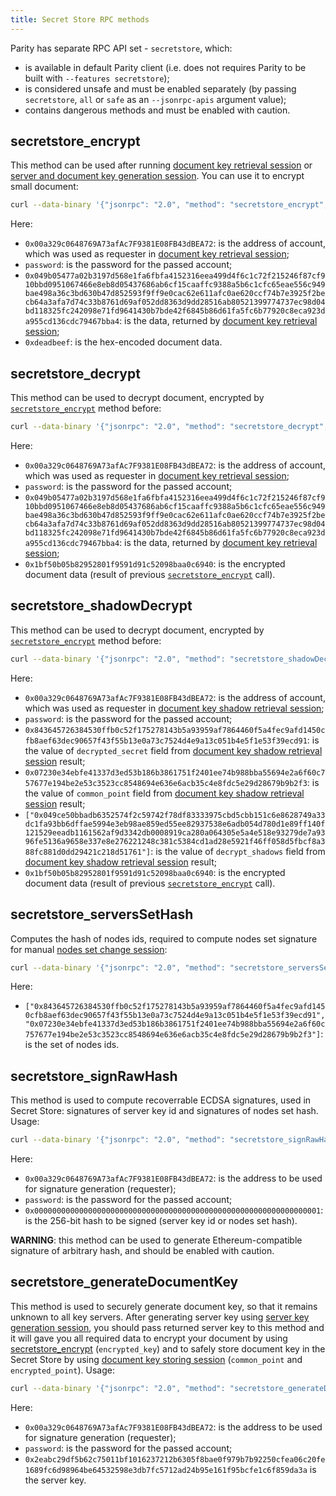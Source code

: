 ```yaml
---
title: Secret Store RPC methods
---
```

Parity has separate RPC API set - `secretstore`, which:
- is available in default Parity client (i.e. does not requires Parity to be built with `--features secretstore`);
- is considered unsafe and must be enabled separately (by passing `secretstore`, `all` or `safe` as an `--jsonrpc-apis` argument value);
- contains dangerous methods and must be enabled with caution.

## secretstore_encrypt
This method can be used after running [document key retrieval session](Secret-Store.md#document-key-retrieval-session) or [server and document key generation session](Secret-Store.md#server-and-document-key-generation-session). You can use it to encrypt small document:
```bash
curl --data-binary '{"jsonrpc": "2.0", "method": "secretstore_encrypt", "params": ["0x00a329c0648769A73afAc7F9381E08FB43dBEA72", "password", "0x049b05477a02b3197d568e1fa6fbfa4152316eea499d4f6c1c72f215246f87cf910bbd0951067466e8eb8d05437686ab6cf15caaffc9388a5b6c1cfc65eae556c949bae498a36c3bd630b47d852593f9ff9e0cac62e611afc0ae620ccf74b7e3925f2becb64a3afa7d74c33b8761d69af052dd8363d9dd28516ab80521399774737ec98d04bd118325fc242098e71fd9641430b7bde42f6845b86d61fa5fc6b77920c8eca923da955cd136cdc79467bba4", "0xdeadbeef"], "id":1 }' -H 'content-type: application/json' http://127.0.0.1:8545/
```

Here:
- `0x00a329c0648769A73afAc7F9381E08FB43dBEA72`: is the address of account, which was used as requester in [document key retrieval session](Secret-Store.md#document-key-retrieval-session);
- `password`: is the password for the passed account;
- `0x049b05477a02b3197d568e1fa6fbfa4152316eea499d4f6c1c72f215246f87cf910bbd0951067466e8eb8d05437686ab6cf15caaffc9388a5b6c1cfc65eae556c949bae498a36c3bd630b47d852593f9ff9e0cac62e611afc0ae620ccf74b7e3925f2becb64a3afa7d74c33b8761d69af052dd8363d9dd28516ab80521399774737ec98d04bd118325fc242098e71fd9641430b7bde42f6845b86d61fa5fc6b77920c8eca923da955cd136cdc79467bba4`: is the data, returned by [document key retrieval session](Secret-Store.md#document-key-retrieval-session);
- `0xdeadbeef`: is the hex-encoded document data.

## secretstore_decrypt
This method can be used to decrypt document, encrypted by [`secretstore_encrypt`](#secretstore_encrypt) method before:
```bash
curl --data-binary '{"jsonrpc": "2.0", "method": "secretstore_decrypt", "params": ["0x00a329c0648769A73afAc7F9381E08FB43dBEA72", "password", "0x049b05477a02b3197d568e1fa6fbfa4152316eea499d4f6c1c72f215246f87cf910bbd0951067466e8eb8d05437686ab6cf15caaffc9388a5b6c1cfc65eae556c949bae498a36c3bd630b47d852593f9ff9e0cac62e611afc0ae620ccf74b7e3925f2becb64a3afa7d74c33b8761d69af052dd8363d9dd28516ab80521399774737ec98d04bd118325fc242098e71fd9641430b7bde42f6845b86d61fa5fc6b77920c8eca923da955cd136cdc79467bba4", "0x1bf50b05b82952801f9591d91c52098baa0c6940"], "id":1 }' -H 'content-type: application/json' http://127.0.0.1:8545/
```

Here:
- `0x00a329c0648769A73afAc7F9381E08FB43dBEA72`: is the address of account, which was used as requester in [document key retrieval session](Secret-Store.md#document-key-retrieval-session);
- `password`: is the password for the passed account;
- `0x049b05477a02b3197d568e1fa6fbfa4152316eea499d4f6c1c72f215246f87cf910bbd0951067466e8eb8d05437686ab6cf15caaffc9388a5b6c1cfc65eae556c949bae498a36c3bd630b47d852593f9ff9e0cac62e611afc0ae620ccf74b7e3925f2becb64a3afa7d74c33b8761d69af052dd8363d9dd28516ab80521399774737ec98d04bd118325fc242098e71fd9641430b7bde42f6845b86d61fa5fc6b77920c8eca923da955cd136cdc79467bba4`: is the data, returned by [document key retrieval session](Secret-Store.md#document-key-retrieval-session);
- `0x1bf50b05b82952801f9591d91c52098baa0c6940`: is the encrypted document data (result of previous [`secretstore_encrypt`](#secretstore_encrypt) call).

## secretstore_shadowDecrypt
This method can be used to decrypt document, encrypted by [`secretstore_encrypt`](#secretstore_encrypt) method before:
```bash
curl --data-binary '{"jsonrpc": "2.0", "method": "secretstore_shadowDecrypt", "params": ["0x00a329c0648769A73afAc7F9381E08FB43dBEA72", "password", "0x843645726384530ffb0c52f175278143b5a93959af7864460f5a4fec9afd1450cfb8aef63dec90657f43f55b13e0a73c7524d4e9a13c051b4e5f1e53f39ecd91", "0x07230e34ebfe41337d3ed53b186b3861751f2401ee74b988bba55694e2a6f60c757677e194be2e53c3523cc8548694e636e6acb35c4e8fdc5e29d28679b9b2f3", ["0x049ce50bbadb6352574f2c59742f78df83333975cbd5cbb151c6e8628749a33dc1fa93bb6dffae5994e3eb98ae859ed55ee82937538e6adb054d780d1e89ff140f121529eeadb1161562af9d3342db0008919ca280a064305e5a4e518e93279de7a9396fe5136a9658e337e8e276221248c381c5384cd1ad28e5921f46ff058d5fbcf8a388fc881d0dd29421c218d51761"], "0x1bf50b05b82952801f9591d91c52098baa0c6940"], "id":1 }' -H 'content-type: application/json' http://127.0.0.1:8545/
```

Here:
- `0x00a329c0648769A73afAc7F9381E08FB43dBEA72`: is the address of account, which was used as requester in [document key shadow retrieval session](Secret-Store.md#document-key-shadow-retrieval-session);
- `password`: is the password for the passed account;
- `0x843645726384530ffb0c52f175278143b5a93959af7864460f5a4fec9afd1450cfb8aef63dec90657f43f55b13e0a73c7524d4e9a13c051b4e5f1e53f39ecd91`: is the value of `decrypted_secret` field from [document key shadow retrieval session](Secret-Store.md#document-key-shadow-retrieval-session) result;
- `0x07230e34ebfe41337d3ed53b186b3861751f2401ee74b988bba55694e2a6f60c757677e194be2e53c3523cc8548694e636e6acb35c4e8fdc5e29d28679b9b2f3`: is the value of `common_point` field from [document key shadow retrieval session](Secret-Store.md#document-key-shadow-retrieval-session) result;
- `["0x049ce50bbadb6352574f2c59742f78df83333975cbd5cbb151c6e8628749a33dc1fa93bb6dffae5994e3eb98ae859ed55ee82937538e6adb054d780d1e89ff140f121529eeadb1161562af9d3342db0008919ca280a064305e5a4e518e93279de7a9396fe5136a9658e337e8e276221248c381c5384cd1ad28e5921f46ff058d5fbcf8a388fc881d0dd29421c218d51761"]`: is the value of `decrypt_shadows` field from [document key shadow retrieval session](Secret-Store.md#document-key-shadow-retrieval-session) result;
- `0x1bf50b05b82952801f9591d91c52098baa0c6940`: is the encrypted document data (result of previous [`secretstore_encrypt`](#secretstore_encrypt) call).

## secretstore_serversSetHash
Computes the hash of nodes ids, required to compute nodes set signature for manual [nodes set change session](Secret-Store-Configuration.md#changing-servers-set-configuration):
```bash
curl --data-binary '{"jsonrpc": "2.0", "method": "secretstore_serversSetHash", "params": [["0x843645726384530ffb0c52f175278143b5a93959af7864460f5a4fec9afd1450cfb8aef63dec90657f43f55b13e0a73c7524d4e9a13c051b4e5f1e53f39ecd91", "0x07230e34ebfe41337d3ed53b186b3861751f2401ee74b988bba55694e2a6f60c757677e194be2e53c3523cc8548694e636e6acb35c4e8fdc5e29d28679b9b2f3"]], "id":1 }' -H 'content-type: application/json' http://127.0.0.1:8545/
```

Here:
- `["0x843645726384530ffb0c52f175278143b5a93959af7864460f5a4fec9afd1450cfb8aef63dec90657f43f55b13e0a73c7524d4e9a13c051b4e5f1e53f39ecd91", "0x07230e34ebfe41337d3ed53b186b3861751f2401ee74b988bba55694e2a6f60c757677e194be2e53c3523cc8548694e636e6acb35c4e8fdc5e29d28679b9b2f3"]`: is the set of nodes ids.

## secretstore_signRawHash
This method is used to compute recoverrable ECDSA signatures, used in Secret Store: signatures of server key id and signatures of nodes set hash. Usage:
```bash
curl --data-binary '{"jsonrpc": "2.0", "method": "secretstore_signRawHash", "params": [["0x00a329c0648769A73afAc7F9381E08FB43dBEA72", "password", "0x0000000000000000000000000000000000000000000000000000000000000001"]], "id":1 }' -H 'content-type: application/json' http://127.0.0.1:8545/
```

Here:
- `0x00a329c0648769A73afAc7F9381E08FB43dBEA72`: is the address to be used for signature generation (requester);
- `password`: is the password for the passed account;
- `0x0000000000000000000000000000000000000000000000000000000000000001`: is the 256-bit hash to be signed (server key id or nodes set hash).

**WARNING**: this method can be used to generate Ethereum-compatible signature of arbitrary hash, and should be enabled with caution.

## secretstore_generateDocumentKey
This method is used to securely generate document key, so that it remains unknown to all key servers. After generating server key using [server key generation session](Secret-Store.md#server-key-generation-session), you should pass returned server key to this method and it will gave you all required data to encrypt your document by using [secretstore_encrypt](#secretstore_encrypt) (`encrypted_key`) and to safely store document key in the Secret Store by using [document key storing session](Secret-Store.md#document-key-storing-session) (`common_point` and `encrypted_point`). Usage:
```bash
curl --data-binary '{"jsonrpc": "2.0", "method": "secretstore_generateDocumentKey", "params": ["0x00a329c0648769A73afAc7F9381E08FB43dBEA72", "password","0x2eabc29df5b62c75011bf1016237212b6305f8bae0f979b7b92250cfea06c20fe1689fc6d98964be64532598e3db7fc5712ad24b95e161f95bcfe1c6f859da3a"], "id":1 }' -H 'content-type: application/json' http://127.0.0.1:8545/
```

Here:
- `0x00a329c0648769A73afAc7F9381E08FB43dBEA72`: is the address to be used for signature generation (requester);
- `password`: is the password for the passed account;
- `0x2eabc29df5b62c75011bf1016237212b6305f8bae0f979b7b92250cfea06c20fe1689fc6d98964be64532598e3db7fc5712ad24b95e161f95bcfe1c6f859da3a` is the server key.